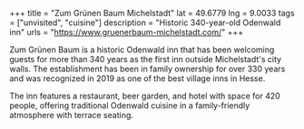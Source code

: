 +++
title = "Zum Grünen Baum Michelstadt"
lat = 49.6779
lng = 9.0033
tags = ["unvisited", "cuisine"]
description = "Historic 340-year-old Odenwald inn"
urls = "https://www.gruenerbaum-michelstadt.com/"
+++

Zum Grünen Baum is a historic Odenwald inn that has been welcoming guests for more than 340 years as the first inn outside Michelstadt's city walls. The establishment has been in family ownership for over 330 years and was recognized in 2019 as one of the best village inns in Hesse.

The inn features a restaurant, beer garden, and hotel with space for 420 people, offering traditional Odenwald cuisine in a family-friendly atmosphere with terrace seating.
